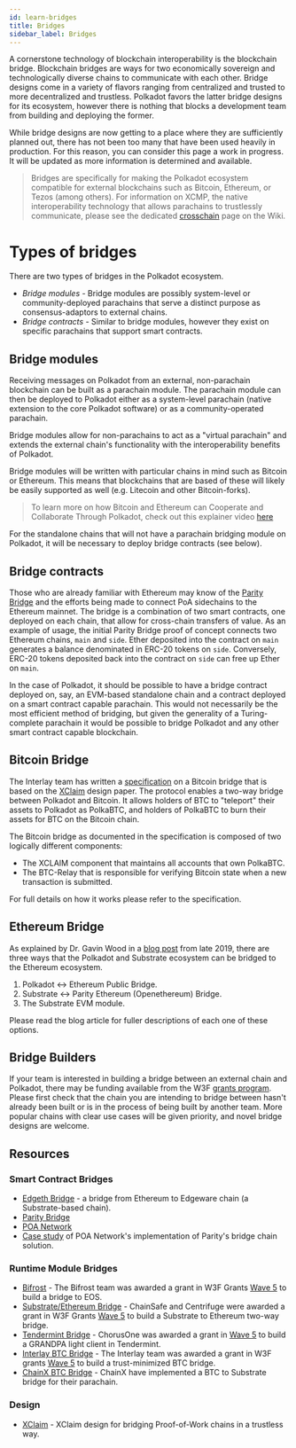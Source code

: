 ```yaml
---
id: learn-bridges
title: Bridges
sidebar_label: Bridges
---
```


A cornerstone technology of blockchain interoperability is the blockchain bridge. Blockchain bridges
are ways for two economically sovereign and technologically diverse chains to communicate with each
other. Bridge designs come in a variety of flavors ranging from centralized and trusted to more
decentralized and trustless. Polkadot favors the latter bridge designs for its ecosystem, however
there is nothing that blocks a development team from building and deploying the former.

While bridge designs are now getting to a place where they are sufficiently planned out, there has
not been too many that have been used heavily in production. For this reason, you can consider this
page a work in progress. It will be updated as more information is determined and available.

> Bridges are specifically for making the Polkadot ecosystem compatible for external blockchains
> such as Bitcoin, Ethereum, or Tezos (among others). For information on XCMP, the native
> interoperability technology that allows parachains to trustlessly communicate, please see the
> dedicated [crosschain][] page on the Wiki.

# Types of bridges

There are two types of bridges in the Polkadot ecosystem.

- _Bridge modules_ - Bridge modules are possibly system-level or community-deployed parachains that
  serve a distinct purpose as consensus-adaptors to external chains.
- _Bridge contracts_ - Similar to bridge modules, however they exist on specific parachains that
  support smart contracts.

## Bridge modules

Receiving messages on Polkadot from an external, non-parachain blockchain can be built as a
parachain module. The parachain module can then be deployed to Polkadot either as a system-level
parachain (native extension to the core Polkadot software) or as a community-operated parachain.

Bridge modules allow for non-parachains to act as a "virtual parachain" and extends the external
chain's functionality with the interoperability benefits of Polkadot.

Bridge modules will be written with particular chains in mind such as Bitcoin or Ethereum. This
means that blockchains that are based of these will likely be easily supported as well (e.g.
Litecoin and other Bitcoin-forks).

> To learn more on how Bitcoin and Ethereum can Cooperate and Collaborate Through Polkadot, check
> out this explainer video
> [here](https://www.youtube.com/watch?v=rvoFUiOR3cM&list=PLOyWqupZ-WGuAuS00rK-pebTMAOxW41W8&index=3)

For the standalone chains that will not have a parachain bridging module on Polkadot, it will be
necessary to deploy bridge contracts (see below).

## Bridge contracts

Those who are already familiar with Ethereum may know of the [Parity Bridge][] and the efforts being
made to connect PoA sidechains to the Ethereum mainnet. The bridge is a combination of two smart
contracts, one deployed on each chain, that allow for cross-chain transfers of value. As an example
of usage, the initial Parity Bridge proof of concept connects two Ethereum chains, `main` and
`side`. Ether deposited into the contract on `main` generates a balance denominated in ERC-20 tokens
on `side`. Conversely, ERC-20 tokens deposited back into the contract on `side` can free up Ether on
`main`.

In the case of Polkadot, it should be possible to have a bridge contract deployed on, say, an
EVM-based standalone chain and a contract deployed on a smart contract capable parachain. This would
not necessarily be the most efficient method of bridging, but given the generality of a
Turing-complete parachain it would be possible to bridge Polkadot and any other smart contract
capable blockchain.

## Bitcoin Bridge

The Interlay team has written a [specification][interlay] on a Bitcoin bridge that is based on the
[XClaim][] design paper. The protocol enables a two-way bridge between Polkadot and Bitcoin. It
allows holders of BTC to "teleport" their assets to Polkadot as PolkaBTC, and holders of PolkaBTC to
burn their assets for BTC on the Bitcoin chain.

The Bitcoin bridge as documented in the specification is composed of two logically different
components:

- The XCLAIM component that maintains all accounts that own PolkaBTC.
- The BTC-Relay that is responsible for verifying Bitcoin state when a new transaction is submitted.

For full details on how it works please refer to the specification.

## Ethereum Bridge

As explained by Dr. Gavin Wood in a [blog post][eth bridging blog] from late 2019, there are three
ways that the Polkadot and Substrate ecosystem can be bridged to the Ethereum ecosystem.

1. Polkadot <-> Ethereum Public Bridge.
1. Substrate <-> Parity Ethereum (Openethereum) Bridge.
1. The Substrate EVM module.

Please read the blog article for fuller descriptions of each one of these options.

## Bridge Builders

If your team is interested in building a bridge between an external chain and Polkadot, there may be
funding available from the W3F [grants program][]. Please first check that the chain you are
intending to bridge between hasn't already been built or is in the process of being built by another
team. More popular chains with clear use cases will be given priority, and novel bridge designs are
welcome.

## Resources

### Smart Contract Bridges

- [Edgeth Bridge](https://github.com/hicommonwealth/edgeth_bridge/) - a bridge from Ethereum to
  Edgeware chain (a Substrate-based chain).
- [Parity Bridge](https://github.com/paritytech/parity-bridge)
- [POA Network](https://poa.network/)
- [Case study](https://medium.com/giveth/ethereum-dapp-scaling-poa-network-acee8a51e772) of POA
  Network's implementation of Parity's bridge chain solution.

### Runtime Module Bridges

- [Bifrost][bifrost] - The Bifrost team was awarded a grant in W3F Grants [Wave 5][] to build a
  bridge to EOS.
- [Substrate/Ethereum Bridge](https://github.com/ChainSafe/ChainBridge) - ChainSafe and Centrifuge
  were awarded a grant in W3F Grants [Wave 5][] to build a Substrate to Ethereum two-way bridge.
- [Tendermint Bridge](https://github.com/ChorusOne) - ChorusOne was awarded a grant in [Wave 5][] to
  build a GRANDPA light client in Tendermint.
- [Interlay BTC Bridge][interlay] - The Interlay team was awarded a grant in W3F grants [Wave 5][]
  to build a trust-minimized BTC bridge.
- [ChainX BTC Bridge](https://github.com/chainx-org/ChainX/tree/develop/cxrml/bridge/btc) - ChainX
  have implemented a BTC to Substrate bridge for their parachain.

### Design

- [XClaim][] - XClaim design for bridging Proof-of-Work chains in a trustless way.

[crosschain]: learn-crosschain
[parity bridge]: https://github.com/paritytech/parity-bridge
[interlay]: https://interlay.gitlab.io/polkabtc-spec/
[xclaim]: https://eprint.iacr.org/2018/643.pdf
[bifrost]: https://github.com/bifrost-codes/bifrost
[wave 5]: https://medium.com/web3foundation/web3-foundation-grants-wave-5-recipients-2205f4fde096
[eth bridging blog]:
  https://medium.com/polkadot-network/polkadot-substrate-and-ethereum-f0bf1ccbfd13
[grants program]: https://github.com/w3f/General-Grants-Program
